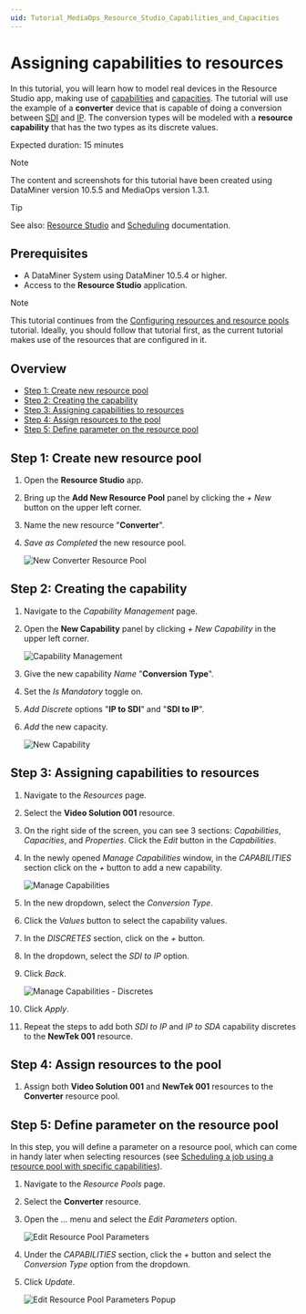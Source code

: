```yaml
---
uid: Tutorial_MediaOps_Resource_Studio_Capabilities_and_Capacities
---
```


# Assigning capabilities to resources

In this tutorial, you will learn how to model real devices in the Resource Studio app, making use of [capabilities](xref:MO_Resource_Studio#capabilities) and [capacities](xref:MO_Resource_Studio#capacities). The tutorial will use the example of a **converter** device that is capable of doing a conversion between [SDI](https://en.wikipedia.org/wiki/Serial_digital_interface) and [IP](https://en.wikipedia.org/wiki/Internet_Protocol). The conversion types will be modeled with a **resource capability** that has the two types as its discrete values.

Expected duration: 15 minutes

> [!NOTE]
> The content and screenshots for this tutorial have been created using DataMiner version 10.5.5 and MediaOps version 1.3.1.

> [!TIP]
> See also: [Resource Studio](xref:MO_Resource_Studio) and [Scheduling](xref:MO_Scheduling) documentation.

## Prerequisites

- A DataMiner System using DataMiner 10.5.4 or higher.
- Access to the **Resource Studio** application.

> [!NOTE]
> This tutorial continues from the [Configuring resources and resource pools](xref:Tutorial_MediaOps_Resource_Studio_Intro) tutorial. Ideally, you should follow that tutorial first, as the current tutorial makes use of the resources that are configured in it.

## Overview

- [Step 1: Create new resource pool](#step-1-create-new-resource-pool)
- [Step 2: Creating the capability](#step-2-creating-the-capability)
- [Step 3: Assigning capabilities to resources](#step-3-assigning-capabilities-to-resources)
- [Step 4: Assign resources to the pool](#step-4-assign-resources-to-the-pool)
- [Step 5: Define parameter on the resource pool](#step-5-define-parameter-on-the-resource-pool)

## Step 1: Create new resource pool

1. Open the **Resource Studio** app.

1. Bring up the **Add New Resource Pool** panel by clicking the *+ New* button on the upper left corner.

1. Name the new resource "**Converter**".

1. *Save as Completed* the new resource pool.

   ![New Converter Resource Pool](~/solutions/images/Resource_Studio_New_Converter_Pool.png)

## Step 2: Creating the capability

1. Navigate to the *Capability Management* page.

1. Open the **New Capability** panel by clicking *+ New Capability* in the upper left corner.

   ![Capability Management](~/solutions/images/Resource_Studio_Capability_Management.png)

1. Give the new capability *Name* "**Conversion Type**".

1. Set the *Is Mandatory* toggle on.

1. *Add Discrete* options "**IP to SDI**" and "**SDI to IP**".

1. *Add* the new capacity.

   ![New Capability](~/solutions/images/Resource_Studio_New_Capability.png)

## Step 3: Assigning capabilities to resources

1. Navigate to the *Resources* page.

1. Select the **Video Solution 001** resource.

1. On the right side of the screen, you can see 3 sections: *Capabilities*, *Capacities*, and *Properties*. Click the *Edit* button in the *Capabilities*.

1. In the newly opened *Manage Capabilities* window, in the *CAPABILITIES* section click on the *+* button to add a new capability.

   ![Manage Capabilities](~/solutions/images/Resource_Studio_Manage_Capabilities.png)

1. In the new dropdown, select the *Conversion Type*.

1. Click the *Values* button to select the capability values.

1. In the *DISCRETES* section, click on the *+* button.

1. In the dropdown, select the *SDI to IP* option.

1. Click *Back*.

   ![Manage Capabilities - Discretes](~/solutions/images/Resource_Studio_Manage_Capabilities_Discretes.png)

1. Click *Apply*.

1. Repeat the steps to add both *SDI to IP* and *IP to SDA* capability discretes to the **NewTek 001** resource.

## Step 4: Assign resources to the pool

1. Assign both **Video Solution 001** and **NewTek 001** resources to the **Converter** resource pool.

## Step 5: Define parameter on the resource pool

In this step, you will define a parameter on a resource pool, which can come in handy later when selecting resources (see [Scheduling a job using a resource pool with specific capabilities](xref:Tutorial_MediaOps_Scheduling_Configurations)).

1. Navigate to the *Resource Pools* page.

1. Select the **Converter** resource.

1. Open the *...* menu and select the *Edit Parameters* option.

   ![Edit Resource Pool Parameters](~/solutions/images/Resource_Studio_Edit_Resource_Pool_Parameters.png)

1. Under the *CAPABILITIES* section, click the *+* button and select the *Conversion Type* option from the dropdown.

1. Click *Update*.

   ![Edit Resource Pool Parameters Popup](~/solutions/images/Resource_Studio_Edit_Resource_Pool_Parameters_Popup.png)